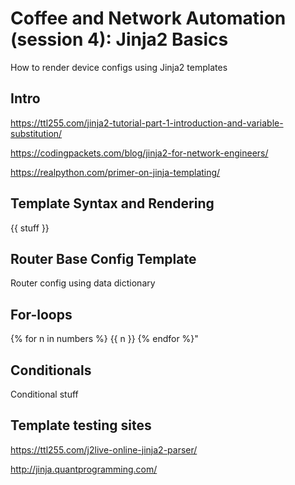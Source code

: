 # Coffee and Network Automation (session 4): Jinja2 Basics

How to render device configs using Jinja2 templates

## Intro

https://ttl255.com/jinja2-tutorial-part-1-introduction-and-variable-substitution/

https://codingpackets.com/blog/jinja2-for-network-engineers/

https://realpython.com/primer-on-jinja-templating/


## Template Syntax and Rendering

{{ stuff }}


## Router Base Config Template

Router config using data dictionary


## For-loops

{% for n in numbers %}
{{ n }} 
{% endfor %}"


## Conditionals


Conditional stuff


## Template testing sites

https://ttl255.com/j2live-online-jinja2-parser/

http://jinja.quantprogramming.com/

